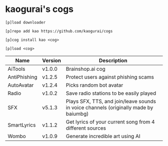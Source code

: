 # kaogurai's cogs

```
[p]load downloader

[p]repo add kao https://github.com/kaogurai/cogs

[p]cog install kao <cog>

[p]load <cog>
```

| Name | Version | Description |
|----------|--------|---------------------|
| AiTools  | v1.0.0 | Brainshop.ai cog |
| AntiPhishing  | v1.2.5 | Protect users against phishing scams |
| AutoAvatar | v1.2.4 | Picks random bot avatar |
| Radio | v1.0.2 | Save radio stations to be easily played |
| SFX | v5.1.3 | Plays SFX, TTS, and join/leave sounds in voice channels (originally made by baiumbg) |
| SmartLyrics | v1.1.2 | Get lyrics of your current song from 4 different sources |
| Wombo | v1.0.9 | Generate incredible art using AI |

